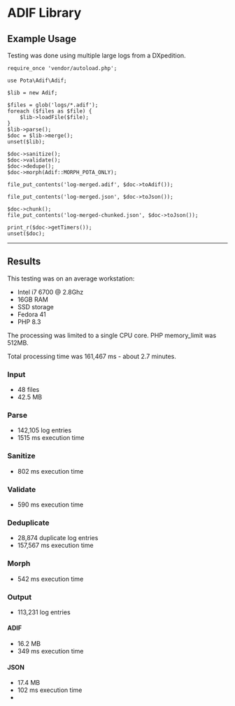 # ADIF Library

## Example Usage

Testing was done using multiple large logs from a DXpedition.

```
require_once 'vendor/autoload.php';

use Pota\Adif\Adif;

$lib = new Adif;

$files = glob('logs/*.adif');
foreach ($files as $file) {
    $lib->loadFile($file);
}
$lib->parse();
$doc = $lib->merge();
unset($lib);

$doc->sanitize();
$doc->validate();
$doc->dedupe();
$doc->morph(Adif::MORPH_POTA_ONLY);

file_put_contents('log-merged.adif', $doc->toAdif());

file_put_contents('log-merged.json', $doc->toJson());

$doc->chunk();
file_put_contents('log-merged-chunked.json', $doc->toJson());

print_r($doc->getTimers());
unset($doc);
```

---

## Results

This testing was on an average workstation:
* Intel i7 6700 @ 2.8Ghz
* 16GB RAM
* SSD storage
* Fedora 41
* PHP 8.3

The processing was limited to a single CPU core. PHP memory_limit was 512MB.

Total processing time was 161,467 ms - about 2.7 minutes.

### Input
* 48 files
* 42.5 MB

### Parse
* 142,105 log entries
* 1515 ms execution time

### Sanitize
* 802 ms execution time

### Validate
* 590 ms execution time

### Deduplicate
* 28,874 duplicate log entries
* 157,567 ms execution time

### Morph
* 542 ms execution time

### Output
* 113,231 log entries

#### ADIF
* 16.2 MB
* 349 ms execution time

#### JSON
* 17.4 MB
* 102 ms execution time
* 